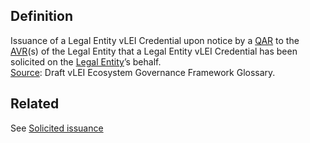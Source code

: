 ## Definition
Issuance of a Legal Entity vLEI Credential upon notice by a [QAR](QAR) to the [AVR](AVR)(s) of the Legal Entity that a Legal Entity vLEI Credential has been solicited on the [Legal Entity](legal-entity)’s behalf.\
[Source](https://www.gleif.org/vlei/introducing-the-vlei-ecosystem-governance-framework/2022-02-07_verifiable-lei-vlei-ecosystem-governance-framework-glossary-draft-publication_v0.9-draft.pdf): Draft vLEI Ecosystem Governance Framework Glossary.

## Related
See [Solicited issuance](solicited-issuance)